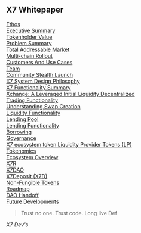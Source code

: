 ## X7 Whitepaper

[Ethos](/whitepaper/Ethos.md)\
[Executive Summary](/whitepaper/Executive-Summary.md)\
[Tokenholder Value](/whitepaper/Tokenholder-Value.md)\
[Problem Summary](/whitepaper/Problem-Summary.md)\
[Total Addressable Market](/whitepaper/Total-Addressable-Market.md)\
[Multi-chain Rollout](/whitepaper/Multi-chain-Rollout.md)\
[Customers And Use Cases](/whitepaper/Customers-And-Use-Cases.md)\
[Team](/whitepaper/Team.md)\
[Community Stealth Launch](/whitepaper/Community-Stealth-Launch.md)\
[X7 System Design Philosophy](/whitepaper/X7-System-Design-Philosophy.md)\
[X7 Functionality Summary](/whitepaper/X7-Functionality-Summary.md)\
[Xchange: A Leveraged Initial Liquidity Decentralized](/whitepaper/Xchange-A-Leveraged-Initial-Liquidity-DEX.md)\
[Trading Functionality](/whitepaper/Trading-Functionality.md)\
[Understanding Swap Creation](/whitepaper/Understanding-Swap-Creation.md)\
[Liquidity Functionality](/whitepaper/Liquidity-Functionality.md)\
[Lending Pool](/whitepaper/Lending-Pool.md)\
[Lending Functionality](/whitepaper/Lending-Functionality.md)\
[Borrowing](/whitepaper/Borrowing.md)\
[Governance](/whitepaper/Governance.md)\
[X7 ecosystem token Liquidity Provider Tokens (LP)](/whitepaper/X7-Ecosystem-Token-Liquidity-Provider-Tokens.md)\
[Tokenomics](/whitepaper/Tokenomics.md)\
[Ecosystem Overview](/whitepaper/Ecosystem-Overview.md)\
[X7R](/whitepaper/X7R.md)\
[X7DAO](/whitepaper/X7DAO.md)\
[X7Deposit (X7D)](/whitepaper/X7Deposit.md)\
[Non-Fungible Tokens](/whitepaper/Non-Fungible-Tokens.md)\
[Roadmap](/whitepaper/Roadmap.md)\
[DAO Handoff](/whitepaper/DAO-Handoff.md)\
[Future Developments](/whitepaper/Future-Developments.md)

> Trust no one. Trust code. Long live Def

_X7 Dev's_

